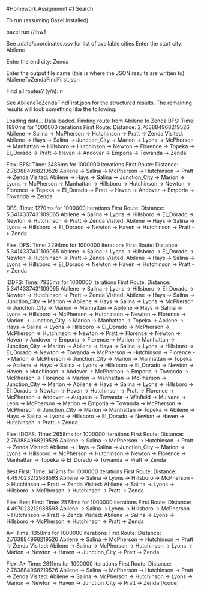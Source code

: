 #Homework Assignment #1
Search

To run (assuming Bazel installed):

bazel run //:hw1

See ./data/coordinates.csv for list of available cities
Enter the start city:
Abilene

Enter the end city:
Zenda

Enter the output file name (this is where the JSON results are written to)
AbileneToZendaFindFirst.json

Find all routes? (y/n): 
n

See AbileneToZendaFindFirst.json for the structured results. The remaining results will look something like the following:


Loading data...
Data loaded.
Finding route from Abilene to Zenda
BFS: 
Time: 1890ms for 1000000 iterations
First Route: 
Distance: 2.763884968219526
Abilene -> Salina -> McPherson -> Hutchinson -> Pratt -> Zenda
Visited: 
Abilene -> Hays -> Salina -> Junction_City -> Marion -> Lyons -> McPherson -> Manhattan -> Hillsboro -> Hutchinson -> Newton -> Florence -> Topeka -> El_Dorado -> Pratt -> Haven -> Andover -> Emporia -> Towanda -> Zenda


Flexi BFS: 
Time: 2486ms for 1000000 iterations
First Route: 
Distance: 2.763884968219526
Abilene -> Salina -> McPherson -> Hutchinson -> Pratt -> Zenda
Visited: 
Abilene -> Hays -> Salina -> Junction_City -> Marion -> Lyons -> McPherson -> Manhattan -> Hillsboro -> Hutchinson -> Newton -> Florence -> Topeka -> El_Dorado -> Pratt -> Haven -> Andover -> Emporia -> Towanda -> Zenda


DFS: 
Time: 1270ms for 1000000 iterations
First Route: 
Distance: 5.3414337431109065
Abilene -> Salina -> Lyons -> Hillsboro -> El_Dorado -> Newton -> Hutchinson -> Pratt -> Zenda
Visited: 
Abilene -> Hays -> Salina -> Lyons -> Hillsboro -> El_Dorado -> Newton -> Haven -> Hutchinson -> Pratt -> Zenda


Flexi DFS: 
Time: 2294ms for 1000000 iterations
First Route: 
Distance: 5.3414337431109065
Abilene -> Salina -> Lyons -> Hillsboro -> El_Dorado -> Newton -> Hutchinson -> Pratt -> Zenda
Visited: 
Abilene -> Hays -> Salina -> Lyons -> Hillsboro -> El_Dorado -> Newton -> Haven -> Hutchinson -> Pratt -> Zenda


IDDFS: 
Time: 7935ms for 1000000 iterations
First Route: 
Distance: 5.3414337431109065
Abilene -> Salina -> Lyons -> Hillsboro -> El_Dorado -> Newton -> Hutchinson -> Pratt -> Zenda
Visited: 
Abilene -> Hays -> Salina -> Junction_City -> Marion -> Abilene -> Hays -> Salina -> Lyons -> McPherson -> Junction_City -> Marion -> Manhattan -> Abilene -> Hays -> Salina -> Lyons -> Hillsboro -> McPherson -> Hutchinson -> Newton -> Florence -> Marion -> Junction_City -> Marion -> Manhattan -> Topeka -> Abilene -> Hays -> Salina -> Lyons -> Hillsboro -> El_Dorado -> McPherson -> McPherson -> Hutchinson -> Newton -> Pratt -> Florence -> Newton -> Haven -> Andover -> Emporia -> Florence -> Marion -> Manhattan -> Junction_City -> Marion -> Abilene -> Hays -> Salina -> Lyons -> Hillsboro -> El_Dorado -> Newton -> Towanda -> McPherson -> Hutchinson -> Florence -> Marion -> McPherson -> Junction_City -> Marion -> Manhattan -> Topeka -> Abilene -> Hays -> Salina -> Lyons -> Hillsboro -> El_Dorado -> Newton -> Haven -> Hutchinson -> Andover -> McPherson -> Emporia -> Towanda -> McPherson -> Florence -> Marion -> Manhattan -> McPherson -> Junction_City -> Marion -> Abilene -> Hays -> Salina -> Lyons -> Hillsboro -> El_Dorado -> Newton -> Haven -> Hutchinson -> Pratt -> Florence -> McPherson -> Andover -> Augusta -> Towanda -> Winfield -> Mulvane -> Leon -> McPherson -> Marion -> Emporia -> Towanda -> McPherson -> McPherson -> Junction_City -> Marion -> Manhattan -> Topeka -> Abilene -> Hays -> Salina -> Lyons -> Hillsboro -> El_Dorado -> Newton -> Haven -> Hutchinson -> Pratt -> Zenda


Flexi IDDFS: 
Time: 2658ms for 1000000 iterations
First Route: 
Distance: 2.763884968219526
Abilene -> Salina -> McPherson -> Hutchinson -> Pratt -> Zenda
Visited: 
Abilene -> Hays -> Salina -> Junction_City -> Marion -> Lyons -> Hillsboro -> McPherson -> Hutchinson -> Newton -> Florence -> Manhattan -> Topeka -> El_Dorado -> Towanda -> Pratt -> Zenda


Best First: 
Time: 1412ms for 1000000 iterations
First Route: 
Distance: 4.497023212988593
Abilene -> Salina -> Lyons -> Hillsboro -> McPherson -> Hutchinson -> Pratt -> Zenda
Visited: 
Abilene -> Salina -> Lyons -> Hillsboro -> McPherson -> Hutchinson -> Pratt -> Zenda


Flexi Best First:
Time: 2573ms for 1000000 iterations
First Route: 
Distance: 4.497023212988593
Abilene -> Salina -> Lyons -> Hillsboro -> McPherson -> Hutchinson -> Pratt -> Zenda
Visited: 
Abilene -> Salina -> Lyons -> Hillsboro -> McPherson -> Hutchinson -> Pratt -> Zenda


A*: 
Time: 1358ms for 1000000 iterations
First Route: 
Distance: 2.763884968219526
Abilene -> Salina -> McPherson -> Hutchinson -> Pratt -> Zenda
Visited: 
Abilene -> Salina -> McPherson -> Hutchinson -> Lyons -> Marion -> Newton -> Haven -> Junction_City -> Pratt -> Zenda


Flexi A*
Time: 2811ms for 1000000 iterations
First Route: 
Distance: 2.763884968219526
Abilene -> Salina -> McPherson -> Hutchinson -> Pratt -> Zenda
Visited: 
Abilene -> Salina -> McPherson -> Hutchinson -> Lyons -> Marion -> Newton -> Haven -> Junction_City -> Pratt -> Zenda
[/code]
